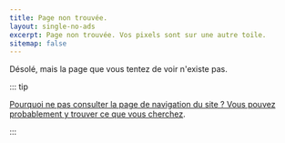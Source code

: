 ```yaml
---
title: Page non trouvée.
layout: single-no-ads
excerpt: Page non trouvée. Vos pixels sont sur une autre toile.
sitemap: false
---
```


Désolé, mais la page que vous tentez de voir n'existe pas.

::: tip

[Pourquoi ne pas consulter la page de navigation du site ? Vous pouvez probablement y trouver ce que vous cherchez](site-navigation.html).

:::
